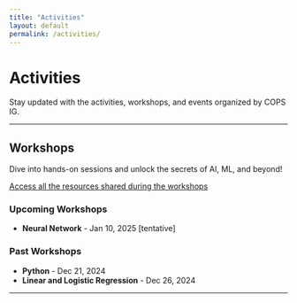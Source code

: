 ```yaml
---
title: "Activities"
layout: default
permalink: /activities/
---
```


# Activities

Stay updated with the activities, workshops, and events organized by COPS IG.

---

## Workshops

Dive into hands-on sessions and unlock the secrets of AI, ML, and beyond!

[Access all the resources shared during the workshops](https://docs.google.com/document/d/18Vzy7yK7eSMhham6mktJk4DaKFvfBsW7bttq0KvuMm8/edit?usp=sharing)

### Upcoming Workshops
- **Neural Network** - Jan 10, 2025 [tentative]

### Past Workshops
- **Python** - Dec 21, 2024
- **Linear and Logistic Regression** - Dec 26, 2024

---
